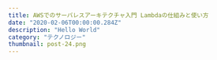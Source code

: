 ```yaml
---
title: AWSでのサーバレスアーキテクチャ入門 Lambdaの仕組みと使い方
date: "2020-02-06T00:00:00.284Z"
description: "Hello World"
category: "テクノロジー"
thumbnail: post-24.png
---
```

